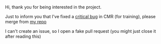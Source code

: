 Hi, thank you for being interested in the project.

Just to inform you that I've fixed a [critical bug](https://github.com/chenyuntc/cmr/commit/a0a8df4f48f9fcb751c11d93ae20210632c28d39)  in CMR (for training), please merge from [my repo](https://github.com/chenyuntc/cmr) 

I can't create an issue, so I open a fake pull request (you might just close it after reading this)
